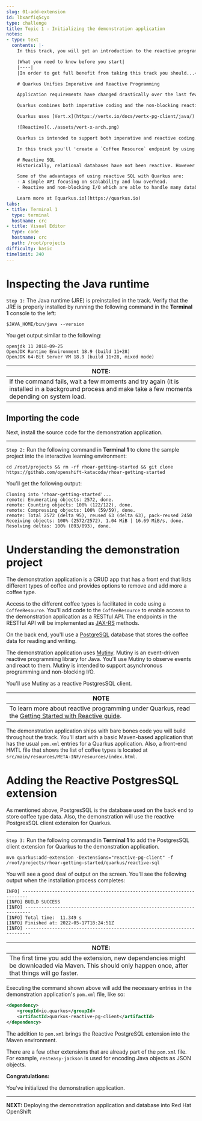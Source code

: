 ```yaml
---
slug: 01-add-extension
id: lbxarfiq5cyo
type: challenge
title: Topic 1 - Initializing the demonstration application
notes:
- type: text
  contents: |-
    In this track, you will get an introduction to the reactive programming model of Quarkus

    |What you need to know before you start|
    |----|
    |In order to get full benefit from taking this track you should...<br>• Have experience programming applications in Java using the [Maven](https://maven.apache.org/) framework.<br>• Have a working knowledge using Java annotations.<br>• Have a working knowledge of working with [Object Relational Mapping](https://en.wikipedia.org/wiki/Object%E2%80%93relational_mapping) (ORM) technology to enable Java code to interact with a database.<br>• Have a basic familiarity with Quarkus as demonstrated in this [Getting Started](https://learn.openshift.com/middleware/courses/middleware-quarkus/getting-started) scenario.|

    # Quarkus Unifies Imperative and Reactive Programming

    Application requirements have changed drastically over the last few years. For any application to succeed in the era of cloud computing, big data or IoT, [going reactive](https://developers.redhat.com/blog/2017/06/30/5-things-to-know-about-reactive-programming) is becoming the architecture style to follow.

    Quarkus combines both imperative coding and the non-blocking reactive styles for developing applications.

    Quarkus uses [Vert.x](https://vertx.io/docs/vertx-pg-client/java/) and [Netty](https://netty.io/) at its core. And uses a bunch of reactive frameworks and extensions on top to enable the developers. Quarkus is not just for HTTP microservices, but also for event-driven architectures. The secret behind this is to use a single reactive engine that supports both imperative and reactive code.

    ![Reactive](../assets/vert-x-arch.png)

    Quarkus is intended to support both imperative and reactive coding. Quarkus HTTP support is based on a non-blocking and reactive engine (Eclipse Vert.x and Netty). All the HTTP requests an application receives are handled by event loops on the IO Thread. Requests are then routed towards the code that manages the request. Depending on the destination, the request can invoke the code managing the request on a worker thread via the Servlet/Jax-RS or use the reactive route IO Thread.

    In this track you'll 'create a `Coffee Resource` endpoint by using JAX-RS with Quarkus backed by the Reactive SQL drivers. The demonstration application uses the PostgreSQL Reactive SQL Driver. You'll add methods for listing, adding and removing items from a list of coffee types.

    # Reactive SQL
    Historically, relational databases have not been reactive. However in recent years, advances have been made in database architecture. Today, data access via JSC can now be done reactively.

    Some of the advantages of using reactive SQL with Quarkus are:
    - A simple API focusing on scalability and low overhead.
    - Reactive and non-blocking I/O which are able to handle many database connections with a single thread.

    Learn more at [quarkus.io](https://quarkus.io)
tabs:
- title: Terminal 1
  type: terminal
  hostname: crc
- title: Visual Editor
  type: code
  hostname: crc
  path: /root/projects
difficulty: basic
timelimit: 240
---
```

# Inspecting the Java runtime

`Step 1:` The Java runtime (JRE) is preinstalled in the track. Verify that the JRE is properly installed by running the following command in the **Terminal 1** console to the left:

```
$JAVA_HOME/bin/java --version
```

You get output similar to the following:

```
openjdk 11 2018-09-25
OpenJDK Runtime Environment 18.9 (build 11+28)
OpenJDK 64-Bit Server VM 18.9 (build 11+28, mixed mode)
```

|NOTE:|
|----|
|If the command fails, wait a few moments and try again (it is installed in a background process and make take a few moments depending on system load.|


## Importing the code

Next, install the source code for the demonstration application.

----

`Step 2:` Run the following command in **Terminal 1** to clone the sample project into the interactive learning environment:

```
cd /root/projects && rm -rf rhoar-getting-started && git clone https://github.com/openshift-katacoda/rhoar-getting-started
```

You'll get the following output:

```
Cloning into 'rhoar-getting-started'...
remote: Enumerating objects: 2572, done.
remote: Counting objects: 100% (122/122), done.
remote: Compressing objects: 100% (59/59), done.
remote: Total 2572 (delta 95), reused 63 (delta 63), pack-reused 2450
Receiving objects: 100% (2572/2572), 1.04 MiB | 16.69 MiB/s, done.
Resolving deltas: 100% (893/893), done.
```

# Understanding the demonstration project

The demonstration application is a CRUD app that has a front end that lists different types of coffee and provides options to remove and add more a coffee type.

Access to the different coffee types is facilitated in code using a `CoffeeResource`. You'll add code to the `CoffeeResource` to enable access to the demonstration application as a RESTful API. The endpoints in the RESTful API will be implemented as [JAX-RS](https://www.oracle.com/technical-resources/articles/java/jax-rs.html) methods.

On the back end, you'll use a [PostgreSQL](https://www.postgresql.org/) database that stores the coffee data for reading and writing.

The demonstration application uses [Mutiny](https://smallrye.io/smallrye-mutiny/). Mutiny is an event-driven reactive programming library for Java. You'll use Mutiny to observe events and react to them. Mutiny is intended to support asynchronous programming and non-blocking I/O.

You'll use Mutiny as a reactive PostgresSQL client.

|NOTE|
|----|
|To learn more about reactive programming under Quarkus, read the [Getting Started with Reactive guide](https://quarkus.io/guides/getting-started-reactive#mutiny).|

The demonstration application ships with bare bones code you will build throughout the track. You'll start with a basic Maven-based application that has the usual `pom.xml` entries for a Quarkus application. Also, a front-end HMTL file that shows the list of coffee types is located at `src/main/resources/META-INF/resources/index.html`.


# Adding the Reactive PostgresSQL extension

As mentioned above, PostgresSQL is the database used on the back end to store coffee type data. Also, the demonstration will use the reactive PostgresSQL client extension for Quarkus.

----

`Step 3:` Run the following command in **Terminal 1** to add the PostgresSQL client extension for Quarkus to the demonstration application.

```
mvn quarkus:add-extension -Dextensions="reactive-pg-client" -f /root/projects/rhoar-getting-started/quarkus/reactive-sql
```

You will see a good deal of output on the screen. You'll see the following output when the installation process completes:

```
INFO] ------------------------------------------------------------------------
[INFO] BUILD SUCCESS
[INFO] ------------------------------------------------------------------------
[INFO] Total time:  11.349 s
[INFO] Finished at: 2022-05-17T18:24:51Z
[INFO] ------------------------------------------------------------------------
```

|NOTE:|
|----|
|The first time you add the extension, new dependencies might be downloaded via Maven. This should only happen once, after that things will go faster.|

Executing the command shown above will add the necessary entries in the demonstration application's `pom.xml` file, like so:

```xml
<dependency>
    <groupId>io.quarkus</groupId>
    <artifactId>quarkus-reactive-pg-client</artifactId>
</dependency>
```

The addition to `pom.xml` brings the Reactive PostgreSQL extension into the Maven environment.

There are a few other extensions that are already part of the `pom.xml` file. For example, `resteasy-jackson` is used for encoding Java objects as JSON objects.

**Congratulations:**

You've initialized the demonstration application.

----

**NEXT:** Deploying the demonstration application and database into Red Hat OpenShift
